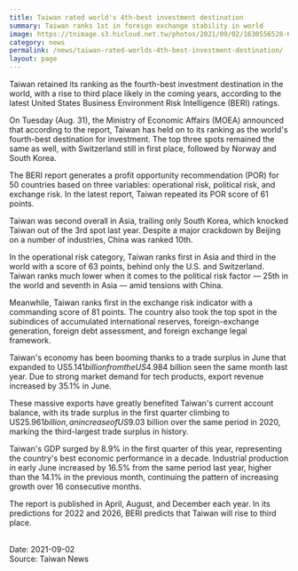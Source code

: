 ```yaml
---
title: Taiwan rated world's 4th-best investment destination
summary: Taiwan ranks 1st in foreign exchange stability in world
image: https://tnimage.s3.hicloud.net.tw/photos/2021/09/02/1630556528-61305170902c2.jpg
category: news
permalink: /news/taiwan-rated-worlds-4th-best-investment-destination/
layout: page
---
```


Taiwan retained its ranking as the fourth-best investment destination in the world, with a rise to third place likely in the coming years, according to the latest United States Business Environment Risk Intelligence (BERI) ratings.

On Tuesday (Aug. 31), the Ministry of Economic Affairs (MOEA) announced that according to the report, Taiwan has held on to its ranking as the world's fourth-best destination for investment. The top three spots remained the same as well, with Switzerland still in first place, followed by Norway and South Korea.

The BERI report generates a profit opportunity recommendation (POR) for 50 countries based on three variables: operational risk, political risk, and exchange risk. In the latest report, Taiwan repeated its POR score of 61 points.

Taiwan was second overall in Asia, trailing only South Korea, which knocked Taiwan out of the 3rd spot last year. Despite a major crackdown by Beijing on a number of industries, China was ranked 10th.

In the operational risk category, Taiwan ranks first in Asia and third in the world with a score of 63 points, behind only the U.S. and Switzerland. Taiwan ranks much lower when it comes to the political risk factor — 25th in the world and seventh in Asia — amid tensions with China.

Meanwhile, Taiwan ranks first in the exchange risk indicator with a commanding score of 81 points. The country also took the top spot in the subindices of accumulated international reserves, foreign-exchange generation, foreign debt assessment, and foreign exchange legal framework.

Taiwan's economy has been booming thanks to a trade surplus in June that expanded to US$5.141 billion from the US$4.984 billion seen the same month last year. Due to strong market demand for tech products, export revenue increased by 35.1% in June.

These massive exports have greatly benefited Taiwan's current account balance, with its trade surplus in the first quarter climbing to US$25.961 billion, an increase of US$9.03 billion over the same period in 2020, marking the third-largest trade surplus in history.

Taiwan's GDP surged by 8.9% in the first quarter of this year, representing the country's best economic performance in a decade. Industrial production in early June increased by 16.5% from the same period last year, higher than the 14.1% in the previous month, continuing the pattern of increasing growth over 16 consecutive months.

The report is published in April, August, and December each year. In its predictions for 2022 and 2026, BERI predicts that Taiwan will rise to third place.

<br/>
Date: 2021-09-02
<br/>
Source: Taiwan News
